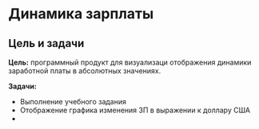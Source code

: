 # Динамика зарплаты
## Цель и задачи
__Цель:__ программный продукт для визуализаци отображения динамики заработной платы в абсолютных значениях.

__Задачи:__
 -  Выполнение учебного задания
 - Отображение графика изменения ЗП в выражении к доллару США
 - 